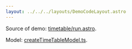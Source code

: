 ```yaml
---
layout: ../../../layouts/DemoCodeLayout.astro
---
```



Source of demo: [timetable/run.astro](https://github.com/guiexperttable/website-astro/blob/main/src/components/demos/timetable/run.astro).
 
Model: [createTimeTableModel.ts](https://github.com/guiexperttable/ge-table/blob/main/libs/demo-table-models/src/lib/createTimeTableModel.ts).

